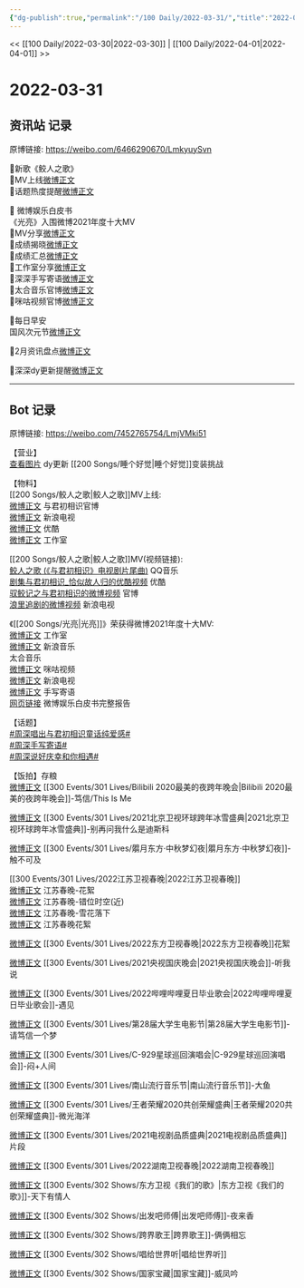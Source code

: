 ```yaml
---
{"dg-publish":true,"permalink":"/100 Daily/2022-03-31/","title":"2022-03-31","created":"2022-11-17T20:15:37.000+08:00","updated":"2023-04-11T12:57:08.636+08:00"}
---
```



<< [[100 Daily/2022-03-30\|2022-03-30]] | [[100 Daily/2022-04-01\|2022-04-01]] >>

# 2022-03-31

## 资讯站 记录

原博链接: https://weibo.com/6466290670/LmkyuySvn

🌟新歌《鲛人之歌》  
🌱MV上线[微博正文](https://m.weibo.cn/6466290670/4753022573874992)  
🌱话题热度提醒[微博正文](https://m.weibo.cn/6466290670/4753065515943616)

🌟 微博娱乐白皮书  
《光亮》入围微博2021年度十大MV  
🌱MV分享[微博正文](https://m.weibo.cn/6466290670/4753060838246111)  
🌱成绩揭晓[微博正文](https://m.weibo.cn/6466290670/4753026063272218)  
🌱成绩汇总[微博正文](https://m.weibo.cn/6466290670/4753060674667500)  
🌱工作室分享[微博正文](https://m.weibo.cn/6466290670/4753149518156963)  
🌱深深手写寄语[微博正文](https://m.weibo.cn/6466290670/4753049597247872)  
🌱太合音乐官博[微博正文](https://m.weibo.cn/6466290670/4753120482296821)  
🌱咪咕视频官博[微博正文](https://m.weibo.cn/6466290670/4753120985353489)

🌟每日早安  
国风次元节[微博正文](https://m.weibo.cn/6466290670/4753003649434304)

🌟2月资讯盘点[微博正文](https://m.weibo.cn/6466290670/4753091901523799)

🌟深深dy更新提醒[微博正文](https://m.weibo.cn/6466290670/4753155836085631)

---
## Bot 记录

原博链接: https://weibo.com/7452765754/LmjVMki51

【营业】  
[查看图片](https://wx1.sinaimg.cn/large/6eb293b4gy1h0t9h13sxaj20ku112jz7.jpg) dy更新 [[200 Songs/睡个好觉\|睡个好觉]]变装挑战

【物料】  
[[200 Songs/鲛人之歌\|鲛人之歌]]MV上线:  
[微博正文](https://m.weibo.cn/7548643740/4753021110583721) 与君初相识官博  
[微博正文](https://m.weibo.cn/1642592432/4753021105603621) 新浪电视  
[微博正文](https://m.weibo.cn/1642904381/4753021114259288) 优酷  
[微博正文](https://m.weibo.cn/7478855230/4753037732085877) 工作室

[[200 Songs/鲛人之歌\|鲛人之歌]]MV(视频链接):  
[鲛人之歌 (《与君初相识》电视剧片尾曲)](https://weibo.cn/sinaurl?u=https%3A%2F%2Fc.y.qq.com%2Fbase%2Ffcgi-bin%2Fu%3F__%3DnfAIyMla40h1) QQ音乐  
[剧集与君初相识_恰似故人归的优酷视频](https://weibo.cn/sinaurl?u=https%3A%2F%2Fv.youku.com%2Fv_show%2Fid_XNTg1NTkzOTgxMg%3D%3D.html) 优酷  
[驭鲛记之与君初相识的微博视频](https://video.weibo.com/show?fid=1034:4752875906334806) 官博  
[浪里追剧的微博视频](https://video.weibo.com/show?fid=1034:4753015006232710) 新浪电视

《[[200 Songs/光亮\|光亮]]》荣获得微博2021年度十大MV:  
[微博正文](https://m.weibo.cn/7478855230/4753147656410159) 工作室  
[微博正文](https://m.weibo.cn/1266269835/4753021110584633) 新浪音乐  
[](https://m.weibo.cn/5626486614/4753110335750572) 太合音乐  
[微博正文](https://m.weibo.cn/1809436135/4753063229522652) 咪咕视频  
[微博正文](https://m.weibo.cn/1642592432/4753032338738978) 新浪电视  
[微博正文](https://m.weibo.cn/1266269835/4753044949963150) 手写寄语  
[网页链接](https://weibo.cn/sinaurl?u=https%3A%2F%2Fv2.rabbitpre.com%2Fm2%2FFw90XhQYdRi) 微博娱乐白皮书完整报告

【话题】  
[#周深唱出与君初相识童话纯爱感#](https://s.weibo.com/weibo?q=%23%E5%91%A8%E6%B7%B1%E5%94%B1%E5%87%BA%E4%B8%8E%E5%90%9B%E5%88%9D%E7%9B%B8%E8%AF%86%E7%AB%A5%E8%AF%9D%E7%BA%AF%E7%88%B1%E6%84%9F%23)  
[#周深手写寄语#](https://s.weibo.com/weibo?q=%23%E5%91%A8%E6%B7%B1%E6%89%8B%E5%86%99%E5%AF%84%E8%AF%AD%23)  
[#周深说好庆幸和你相遇#](https://s.weibo.com/weibo?q=%23%E5%91%A8%E6%B7%B1%E8%AF%B4%E5%A5%BD%E5%BA%86%E5%B9%B8%E5%92%8C%E4%BD%A0%E7%9B%B8%E9%81%87%23)

【饭拍】存粮  
[微博正文](https://m.weibo.cn/1774607565/4753085568652092) [[300 Events/301 Lives/Bilibili 2020最美的夜跨年晚会\|Bilibili 2020最美的夜跨年晚会]]-笃信/This Is Me

[微博正文](https://m.weibo.cn/1731619093/4753093974294637) [[300 Events/301 Lives/2021北京卫视环球跨年冰雪盛典\|2021北京卫视环球跨年冰雪盛典]]-别再问我什么是迪斯科

[微博正文](https://m.weibo.cn/1824010843/4753136529181345) [[300 Events/301 Lives/朤月东方·中秋梦幻夜\|朤月东方·中秋梦幻夜]]-触不可及

[[300 Events/301 Lives/2022江苏卫视春晚\|2022江苏卫视春晚]]  
[微博正文](https://m.weibo.cn/6010782017/4753004856870273) 江苏春晚-花絮  
[微博正文](https://m.weibo.cn/6010782017/4753004856870273) 江苏春晚-错位时空(近)  
[微博正文](https://m.weibo.cn/5883478724/4753094179555857) 江苏春晚-雪花落下  
[微博正文](https://m.weibo.cn/5652071619/4753174755804509) 江苏春晚花絮

[微博正文](https://m.weibo.cn/1824010843/4732183069071353) [[300 Events/301 Lives/2022东方卫视春晚\|2022东方卫视春晚]]花絮

[微博正文](https://m.weibo.cn/2417034023/4753115376779738) [[300 Events/301 Lives/2021央视国庆晚会\|2021央视国庆晚会]]-听我说

[微博正文](https://m.weibo.cn/5337782525/4753045713325588) [[300 Events/301 Lives/2022哔哩哔哩夏日毕业歌会\|2022哔哩哔哩夏日毕业歌会]]-遇见

[微博正文](https://m.weibo.cn/7523227327/4753122373668254) [[300 Events/301 Lives/第28届大学生电影节\|第28届大学生电影节]]-请笃信一个梦

[微博正文](https://m.weibo.cn/2891278372/4753132535418758) [[300 Events/301 Lives/C-929星球巡回演唱会\|C-929星球巡回演唱会]]-闷+人间

[微博正文](https://m.weibo.cn/7002182285/4753123480965087) [[300 Events/301 Lives/南山流行音乐节\|南山流行音乐节]]-大鱼

[微博正文](https://m.weibo.cn/1784505431/4753181827400375) [[300 Events/301 Lives/王者荣耀2020共创荣耀盛典\|王者荣耀2020共创荣耀盛典]]-微光海洋

[微博正文](https://m.weibo.cn/3123996041/4753093927370759) [[300 Events/301 Lives/2021电视剧品质盛典\|2021电视剧品质盛典]]片段

[微博正文](https://m.weibo.cn/5219918112/4753202396273603) [[300 Events/301 Lives/2022湖南卫视春晚\|2022湖南卫视春晚]]

[微博正文](https://m.weibo.cn/1735488797/4753202186821017) [[300 Events/302 Shows/东方卫视《我们的歌》\|东方卫视《我们的歌》]]-天下有情人

[微博正文](https://m.weibo.cn/2641418001/4752864860182006) [[300 Events/302 Shows/出发吧师傅\|出发吧师傅]]-夜来香

[微博正文](https://m.weibo.cn/5595700253/4753012217611614) [[300 Events/302 Shows/跨界歌王\|跨界歌王]]-俩俩相忘

[微博正文](https://m.weibo.cn/2121483661/4753121257459899) [[300 Events/302 Shows/唱给世界听\|唱给世界听]]

[微博正文](https://m.weibo.cn/5595700253/4753190773594318) [[300 Events/302 Shows/国家宝藏\|国家宝藏]]-威凤吟
